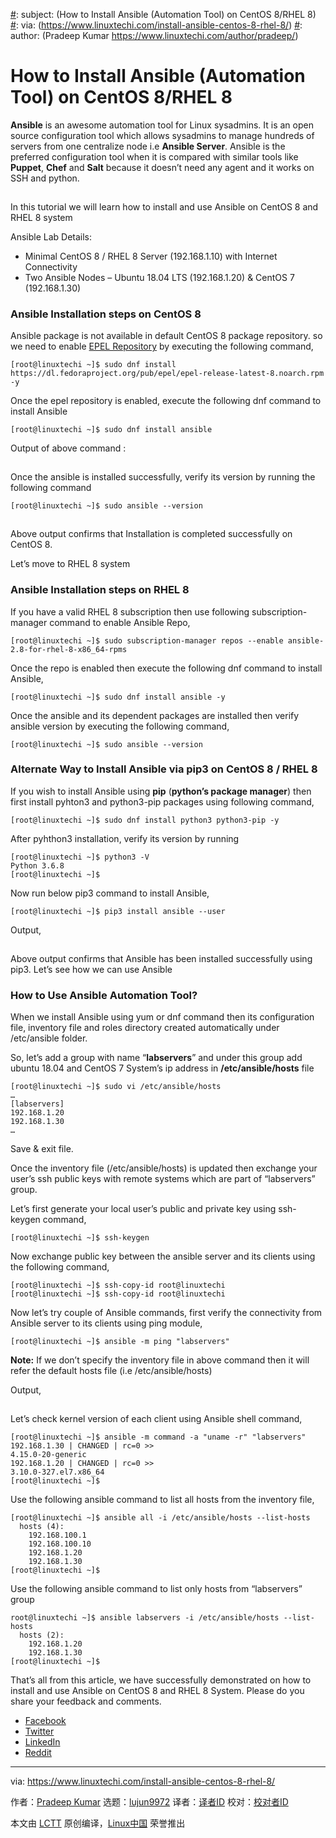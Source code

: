 [#]: collector: (lujun9972)
[#]: translator: (geekpi)
[#]: reviewer: ( )
[#]: publisher: ( )
[#]: url: ( )
[#]: subject: (How to Install Ansible (Automation Tool) on CentOS 8/RHEL 8)
[#]: via: (https://www.linuxtechi.com/install-ansible-centos-8-rhel-8/)
[#]: author: (Pradeep Kumar https://www.linuxtechi.com/author/pradeep/)

How to Install Ansible (Automation Tool) on CentOS 8/RHEL 8
======

**Ansible** is an awesome automation tool for Linux sysadmins. It is an open source configuration tool which allows sysadmins to manage hundreds of servers from one centralize node i.e **Ansible Server**. Ansible is the preferred configuration tool when it is compared with similar tools like **Puppet**, **Chef** and **Salt** because it doesn’t need any agent and it works on SSH and python.

[![Install-Ansible-CentOS8-RHEL8][1]][2]

In this tutorial we will learn how to install and use Ansible on CentOS 8 and RHEL 8 system

Ansible Lab Details:

  * Minimal CentOS 8 / RHEL 8 Server (192.168.1.10) with Internet Connectivity
  * Two Ansible Nodes – Ubuntu 18.04 LTS (192.168.1.20) &amp; CentOS 7 (192.168.1.30)



### Ansible Installation steps on CentOS 8 

Ansible package is not available in default CentOS 8 package repository. so we need to enable [EPEL Repository][3] by executing the following command,

```
[root@linuxtechi ~]$ sudo dnf install https://dl.fedoraproject.org/pub/epel/epel-release-latest-8.noarch.rpm -y
```

Once the epel repository is enabled, execute the following dnf command to install Ansible

```
[root@linuxtechi ~]$ sudo dnf install ansible
```

Output of above command :

![dnf-install-ansible-centos8][1]

Once the ansible is installed successfully, verify its version by running the following command

```
[root@linuxtechi ~]$ sudo ansible --version
```

![Ansible-version-CentOS8][1]

Above output confirms that Installation is completed successfully on CentOS 8.

Let’s move to RHEL 8 system

### Ansible Installation steps on RHEL 8

If you have a valid RHEL 8 subscription then use following subscription-manager command to enable Ansible Repo,

```
[root@linuxtechi ~]$ sudo subscription-manager repos --enable ansible-2.8-for-rhel-8-x86_64-rpms
```

Once the repo is enabled then execute the following dnf command to install Ansible,

```
[root@linuxtechi ~]$ sudo dnf install ansible -y
```

Once the ansible and its dependent packages are installed then verify ansible version by executing the following command,

```
[root@linuxtechi ~]$ sudo ansible --version
```

### Alternate Way to Install Ansible via pip3 on CentOS 8 / RHEL 8

If you wish to install Ansible using **pip** (**python’s package manager**) then first install pyhton3 and python3-pip packages using following command,

```
[root@linuxtechi ~]$ sudo dnf install python3 python3-pip -y
```

After pyhthon3 installation, verify its version by running

```
[root@linuxtechi ~]$ python3 -V
Python 3.6.8
[root@linuxtechi ~]$
```

Now run below pip3 command to install Ansible,

```
[root@linuxtechi ~]$ pip3 install ansible --user
```

Output,

![Ansible-Install-pip3-centos8][1]

Above output confirms that Ansible has been installed successfully using pip3. Let’s see how we can use Ansible

### How to Use Ansible Automation Tool?

When we install Ansible using yum or dnf command then its configuration file, inventory file and roles directory created automatically under /etc/ansible folder.

So, let’s add a group with name “**labservers**” and under this group add ubuntu 18.04 and CentOS 7 System’s ip address in **/etc/ansible/hosts** file

```
[root@linuxtechi ~]$ sudo vi /etc/ansible/hosts
…
[labservers]
192.168.1.20
192.168.1.30
…
```

Save &amp; exit file.

Once the inventory file (/etc/ansible/hosts) is updated then exchange your user’s ssh public keys with remote systems which are part of “labservers” group.

Let’s first generate your local user’s public and private key using ssh-keygen command,

```
[root@linuxtechi ~]$ ssh-keygen
```

Now exchange public key between the ansible server and its clients using the following command,

```
[root@linuxtechi ~]$ ssh-copy-id root@linuxtechi
[root@linuxtechi ~]$ ssh-copy-id root@linuxtechi
```

Now let’s try couple of Ansible commands, first verify the connectivity from Ansible server to its clients using ping module,

```
[root@linuxtechi ~]$ ansible -m ping "labservers"
```

**Note:** If we don’t specify the inventory file in above command then it will refer the default hosts file (i.e /etc/ansible/hosts)

Output,

![ansible-ping-module-centos8][1]

Let’s check kernel version of each client using Ansible shell command,

```
[root@linuxtechi ~]$ ansible -m command -a "uname -r" "labservers"
192.168.1.30 | CHANGED | rc=0 >>
4.15.0-20-generic
192.168.1.20 | CHANGED | rc=0 >>
3.10.0-327.el7.x86_64
[root@linuxtechi ~]$
```

Use the following ansible command to list all hosts from the inventory file,

```
[root@linuxtechi ~]$ ansible all -i /etc/ansible/hosts --list-hosts
  hosts (4):
    192.168.100.1
    192.168.100.10
    192.168.1.20
    192.168.1.30
[root@linuxtechi ~]$
```

Use the following ansible command to list only hosts from “labservers” group

```
root@linuxtechi ~]$ ansible labservers -i /etc/ansible/hosts --list-hosts
  hosts (2):
    192.168.1.20
    192.168.1.30
[root@linuxtechi ~]$
```

That’s all from this article, we have successfully demonstrated on how to install and use Ansible on CentOS 8 and RHEL 8 System. Please do you share your feedback and comments.

  * [Facebook][4]
  * [Twitter][5]
  * [LinkedIn][6]
  * [Reddit][7]



--------------------------------------------------------------------------------

via: https://www.linuxtechi.com/install-ansible-centos-8-rhel-8/

作者：[Pradeep Kumar][a]
选题：[lujun9972][b]
译者：[译者ID](https://github.com/译者ID)
校对：[校对者ID](https://github.com/校对者ID)

本文由 [LCTT](https://github.com/LCTT/TranslateProject) 原创编译，[Linux中国](https://linux.cn/) 荣誉推出

[a]: https://www.linuxtechi.com/author/pradeep/
[b]: https://github.com/lujun9972
[1]: data:image/gif;base64,R0lGODlhAQABAIAAAAAAAP///yH5BAEAAAAALAAAAAABAAEAAAIBRAA7
[2]: http://www.linuxtechi.com/wp-content/uploads/2019/11/Install-Ansible-CentOS8-RHEL8.png
[3]: http://www.linuxtechi.com/enable-epel-repo-centos8-rhel8-server/
[4]: http://www.facebook.com/sharer.php?u=https%3A%2F%2Fwww.linuxtechi.com%2Finstall-ansible-centos-8-rhel-8%2F&t=How%20to%20Install%20Ansible%20%28Automation%20Tool%29%20on%20CentOS%208%2FRHEL%208
[5]: http://twitter.com/share?text=How%20to%20Install%20Ansible%20%28Automation%20Tool%29%20on%20CentOS%208%2FRHEL%208&url=https%3A%2F%2Fwww.linuxtechi.com%2Finstall-ansible-centos-8-rhel-8%2F&via=Linuxtechi
[6]: http://www.linkedin.com/shareArticle?mini=true&url=https%3A%2F%2Fwww.linuxtechi.com%2Finstall-ansible-centos-8-rhel-8%2F&title=How%20to%20Install%20Ansible%20%28Automation%20Tool%29%20on%20CentOS%208%2FRHEL%208
[7]: http://www.reddit.com/submit?url=https%3A%2F%2Fwww.linuxtechi.com%2Finstall-ansible-centos-8-rhel-8%2F&title=How%20to%20Install%20Ansible%20%28Automation%20Tool%29%20on%20CentOS%208%2FRHEL%208
